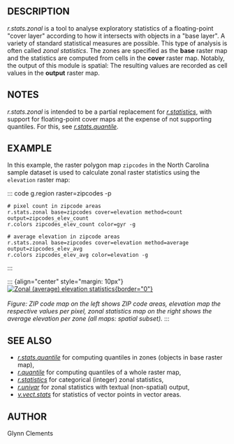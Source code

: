 ## DESCRIPTION

*r.stats.zonal* is a tool to analyse exploratory statistics of a
floating-point \"cover layer\" according to how it intersects with
objects in a \"base layer\". A variety of standard statistical measures
are possible. This type of analysis is often called *zonal statistics*.
The zones are specified as the **base** raster map and the statistics
are computed from cells in the **cover** raster map. Notably, the output
of this module is spatial: The resulting values are recorded as cell
values in the **output** raster map.

## NOTES

*r.stats.zonal* is intended to be a partial replacement for
*[r.statistics](r.statistics.html)*, with support for floating-point
cover maps at the expense of not supporting quantiles. For this, see
*[r.stats.quantile](r.stats.quantile.html)*.

## EXAMPLE

In this example, the raster polygon map `zipcodes` in the North Carolina
sample dataset is used to calculate zonal raster statistics using the
`elevation` raster map:

::: code
    g.region raster=zipcodes -p

    # pixel count in zipcode areas
    r.stats.zonal base=zipcodes cover=elevation method=count output=zipcodes_elev_count
    r.colors zipcodes_elev_count color=gyr -g

    # average elevation in zipcode areas
    r.stats.zonal base=zipcodes cover=elevation method=average output=zipcodes_elev_avg
    r.colors zipcodes_elev_avg color=elevation -g
:::

::: {align="center" style="margin: 10px"}
[![Zonal (average) elevation
statistics](r_stats.zonal.png){border="0"}](r_stats.zonal.png)\
\
*Figure: ZIP code map on the left shows ZIP code areas, elevation map
the respective values per pixel, zonal statistics map on the right shows
the average elevation per zone (all maps: spatial subset).*
:::

## SEE ALSO

-   *[r.stats.quantile](r.stats.quantile.html)* for computing quantiles
    in zones (objects in base raster map),
-   *[r.quantile](r.quantile.html)* for computing quantiles of a whole
    raster map,
-   *[r.statistics](r.statistics.html)* for categorical (integer) zonal
    statistics,
-   *[r.univar](r.univar.html)* for zonal statistics with textual
    (non-spatial) output,
-   *[v.vect.stats](v.vect.stats.html)* for statistics of vector points
    in vector areas.

## AUTHOR

Glynn Clements
